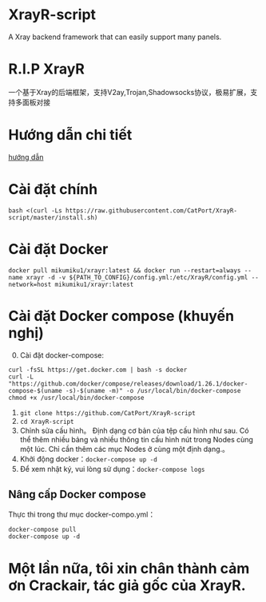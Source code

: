 # XrayR-script
A Xray backend framework that can easily support many panels.

# R.I.P XrayR

一个基于Xray的后端框架，支持V2ay,Trojan,Shadowsocks协议，极易扩展，支持多面板对接

# Hướng dẫn chi tiết

[hướng dẫn](https://crackair.gitbook.io/xrayr-project/)

# Cài đặt chính

```
bash <(curl -Ls https://raw.githubusercontent.com/CatPort/XrayR-script/master/install.sh)
```

# Cài đặt Docker
```
docker pull mikumiku1/xrayr:latest && docker run --restart=always --name xrayr -d -v ${PATH_TO_CONFIG}/config.yml:/etc/XrayR/config.yml --network=host mikumiku1/xrayr:latest
```
# Cài đặt Docker compose (khuyến nghị)
0. Cài đặt docker-compose: 
```
curl -fsSL https://get.docker.com | bash -s docker
curl -L "https://github.com/docker/compose/releases/download/1.26.1/docker-compose-$(uname -s)-$(uname -m)" -o /usr/local/bin/docker-compose
chmod +x /usr/local/bin/docker-compose
```

1. `git clone https://github.com/CatPort/XrayR-script`
2. `cd XrayR-script`
3. Chỉnh sửa cấu hình。
Định dạng cơ bản của tệp cấu hình như sau. Có thể thêm nhiều bảng và nhiều thông tin cấu hình nút trong Nodes cùng một lúc. Chỉ cần thêm các mục Nodes ở cùng một định dạng.。
4. Khởi động docker：`docker-compose up -d`
5. Để xem nhật ký, vui lòng sử dụng：`docker-compose logs`

## Nâng cấp Docker compose
Thực thi trong thư mục docker-compo.yml：
```
docker-compose pull
docker-compose up -d
```

# Một lần nữa, tôi xin chân thành cảm ơn Crackair, tác giả gốc của XrayR.
